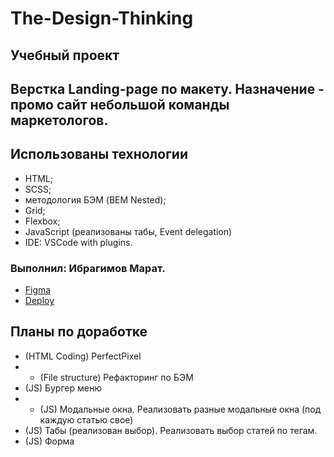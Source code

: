 # The-Design-Thinking
## Учебный проект
## Верстка Landing-page по макету. Назначение - промо сайт небольшой команды маркетологов.
## Использованы технологии
- HTML;
- SCSS;
- методология БЭМ (BEM Nested);
- Grid;
- Flexbox;
- JavaScript (реализованы табы, Event delegation)
- IDE: VSCode with plugins.
### Выполнил: Ибрагимов Марат.


- [Figma](https://www.figma.com/file/fw0GA18nmpVjTBzjtiEK2L/Friday_Live_Coding)
- [Deploy](https://krasotun.github.io/The-Design-Thinking/)

## Планы по доработке
- (HTML Coding) PerfectPixel
- + (File structure) Рефакторинг по БЭМ
- (JS) Бургер меню
- + (JS) Модальные окна. Реализовать разные модальные окна (под каждую статью свое)
- (JS) Табы (реализован выбор). Реализовать выбор статей по тегам.
- (JS) Форма



